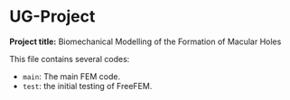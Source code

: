 # UG-Project

**Project title:** Biomechanical Modelling of the Formation of Macular Holes

This file contains several codes:
* ```main```: The main FEM code.
* ```test```: the initial testing of FreeFEM.

